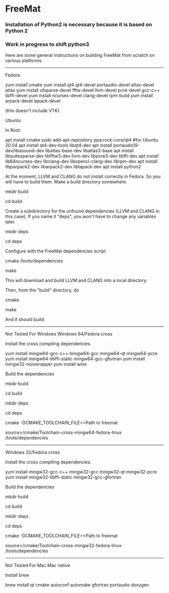 # FreeMat


### Installation of Python2 is necessary because it is based on Python 2 
### Work in progress to shift python3
Here are some general instructions on building FreeMat from scratch on
various platforms. 

*******************************************************************************

Fedora:

yum install cmake
yum install qt4 qt4-devel portaudio-devel atlas-devel atlas
yum install ufsparse-devel fftw-devel llvm-devel pcre-devel gcc-c++ libffi-devel
yum install ncurses-devel clang-devel rpm-build
yum install arpack-devel lapack-devel

(this doesn't include VTK).

Ubuntu:

In Root: 

apt install cmake
sudo add-apt-repository ppa:rock-core/qt4  #for Ubuntu 20.04
apt install qt4-dev-tools libqt4-dev 
apt install portaudio19-dev/libasound-dev libatlas-base-dev libatlas3-base
apt install libsuitesparse-dev libfftw3-dev llvm-dev libpcre3-dev libffi-dev
apt install lib64ncurses-dev libclang-dev libopencl-clang-dev librpm-dev
apt install libparpack2-dev libarpack2-dev liblapack-dev
apt install python2 

At the moment, LLVM and CLANG do not install correctly in Fedora.  So
you will have to build them.  Make a build directory somewhere.

mkdir build

cd build

Create a subdirectory for the unfound dependencies (LLVM and CLANG in
this case).  If you name it "deps", you won't have to change any variables later.

mkdir deps

cd deps

Configure with the FreeMat dependencies script

cmake <Path to freemat source>/tools/dependencies

make

This will download and build LLVM and CLANG into a local directory.

Then, from the "build" directory, do

cmake <Path to freemat source>

make

And it should build.

********************************************************************************
Not Tested For Windows
Windows 64/Fedora cross

Install the cross compiling dependencies.

yum install mingw64-gcc-c++ mingw64-gcc mingw64-qt mingw64-pcre
yum install mingw64-libffi-static mingw64-gcc-gfortran
yum install mingw32-nsiswrapper
yum install wine

Build the dependencies

mkdir build

cd build

mkdir deps

cd deps

cmake -DCMAKE_TOOLCHAIN_FILE=<Path to freemat

source>/cmake/Toolchain-cross-mingw64-fedora-linux <path to freemat>/tools/dependencies

********************************************************************************

Windows 32/Fedora cross

Install the cross compiling dependencies.

yum install mingw32-gcc-c++ mingw32-gcc mingw32-qt mingw32-pcre
yum install mingw32-libffi-static mingw32-gcc-gfortran

Build the dependencies

mkdir build

cd build

mkdir deps

cd deps

cmake -DCMAKE_TOOLCHAIN_FILE=<Path to freemat

source>/cmake/Toolchain-cross-mingw32-fedora-linux <path to freemat>/tools/dependencies

********************************************************************************
Not Tested For Mac
Mac native

Install brew

brew install qt cmake autoconf automake gfortran portaudio doxygen 

